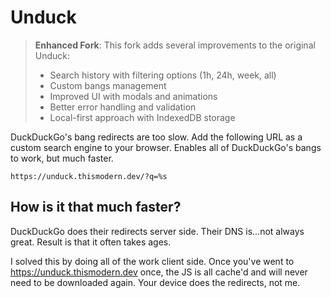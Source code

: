 # Unduck

> **Enhanced Fork**: This fork adds several improvements to the original Unduck:
> - Search history with filtering options (1h, 24h, week, all)
> - Custom bangs management
> - Improved UI with modals and animations
> - Better error handling and validation
> - Local-first approach with IndexedDB storage

DuckDuckGo's bang redirects are too slow. Add the following URL as a custom search engine to your browser. Enables all of DuckDuckGo's bangs to work, but much faster.

```
https://unduck.thismodern.dev/?q=%s
```

## How is it that much faster?

DuckDuckGo does their redirects server side. Their DNS is...not always great. Result is that it often takes ages.

I solved this by doing all of the work client side. Once you've went to https://unduck.thismodern.dev once, the JS is all cache'd and will never need to be downloaded again. Your device does the redirects, not me.
